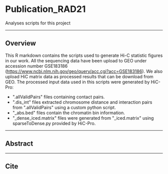 # Publication_RAD21
Analyses scripts for this project

---

## Overview
This R markdown contains the scripts used to generate Hi-C statistic figures in our work. All the sequencing data have been upload to GEO under accession number GSE183186 (https://www.ncbi.nlm.nih.gov/geo/query/acc.cgi?acc=GSE183186). We also upload HiC matrix data as processed results that can be download from GEO. The processed input data used in this scripts were generated by HiC-Pro:
 - ".allValidPairs" files containing contact pairs. 
 - ".dis_int" files extracted chromosome distance and interaction pairs from ".allValidPairs" using a custom python  script.
 - "_abs.bed" files contain the chromatin bin information.
 - "_dense_iced.matrix" files were generated from "_iced.matrix" using sparseToDense.py provided by HiC-Pro.

---

## Abstract

---
## Cite

